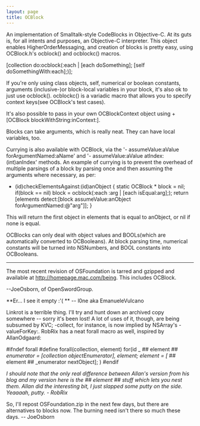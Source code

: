 ```yaml
---
layout: page
title: OCBlock
---
```




An implementation of Smalltalk-style CodeBlocks in Objective-C.  At its guts is, for all intents and purposes, an Objective-C interpreter. This object enables HigherOrderMessaging, and creation of blocks is pretty easy, using OCBlock.h's ocblock() and ocblockc() macros.
    
[collection do:ocblock(:each | [each doSomething]; [self doSomethingWith:each];)];


If you're only using class objects, self, numerical or boolean constants, arguments (inclusive-)or block-local variables in your block, it's also ok to just use ocblock().  ocblockc() is a variadic macro that allows you to specify context keys(see OCBlock's test cases).

It's also possible to pass in your own OCBlockContext object using +[OCBlock blockWithString:inContext:].

Blocks can take arguments, which is really neat.  They can have local variables, too.  

Currying is also available with OCBlock, via the '- assumeValue:aValue forArgumentNamed:aName' and '- assumeValue:aValue atIndex:(int)anIndex' methods.  An example of currying is to prevent the overhead of multiple parsings of a block by parsing once and then assuming the arguments where necessary, as per:

    
- (id)checkElementsAgainst:(id)anObject
{
     static OCBlock * block = nil;
     if(block == nil) block = ocblock(:each :arg | [each isEqual:arg];);
     return [elements detect:[block assumeValue:anObject forArgumentNamed:@"arg"]];
}


This will return the first object in elements that is equal to anObject, or nil if none is equal.

OCBlocks can only deal with object values and BOOLs(which are automatically converted to OCBooleans).  At block parsing time, numerical constants will be turned into NSNumbers, and BOOL constants into OCBooleans.

----

The most recent revision of OSFoundation is tarred and gzipped and available at http://homepage.mac.com/being.  This includes OCBlock.

--JoeOsborn, of OpenSwordGroup.

**Er... I see it empty :'( ** -- l0ne aka EmanueleVulcano

Linkrot is a terrible thing.  I'll try and hunt down an archived copy somewhere -- sorry it's been lost!
A lot of uses of it, though, are being subsumed by KVC; -collect, for instance, is now implied by NSArray's -valueForKey:.  RobRix has a neat forall macro as well, inspired by AllanOdgaard:

    
#ifndef forall
#define forall(collection, element) for(id _ ## element ## _enumerator = [collection objectEnumerator], element; element = [_ ## element ## _enumerator nextObject]; )
#endif


*I should note that the only real difference between Allan's version from his blog and my version here is the ## element ## stuff which lets you nest them. Allan did the interesting bit, I just slapped some putty on the side. Yeaaaah, putty. - RobRix*

So, I'll repost OSFoundation.zip in the next few days, but there are alternatives to blocks now.  The burning need isn't there so much these days. -- JoeOsborn

